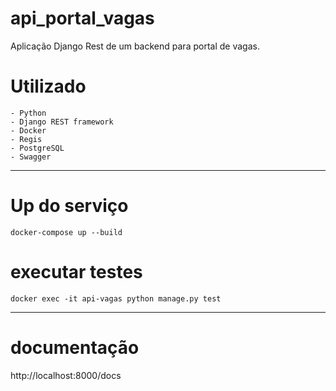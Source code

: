 # api_portal_vagas
Aplicação Django Rest de um backend para portal de vagas.

# Utilizado
    - Python
    - Django REST framework
    - Docker
    - Regis
    - PostgreSQL
    - Swagger

---------------------------

# Up do serviço
    docker-compose up --build

# executar testes
    docker exec -it api-vagas python manage.py test 

--------------------------
# documentação
   http://localhost:8000/docs
